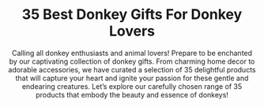 ---
layout: post
title: 35 Best Donkey Gifts For Donkey Lovers
subtitle: Calling all donkey enthusiasts and animal lovers! Prepare to be enchanted by our captivating collection of donkey gifts. From charming home decor to adorable accessories, we have curated a selection of 35 delightful products that will capture your heart and ignite your passion for these gentle and endearing creatures. Let’s explore our carefully chosen range of 35 products that embody the beauty and essence of donkeys!
header-img: "img/post/2023/09/copied/donkey-gifts.jpg"
header-style: text
permalink: "/donkey-gifts/"
catalog: true
tags:
  - Recipients 
  - Men
---      